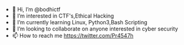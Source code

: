 - 👋 Hi, I’m @bodhictf
- 👀 I’m interested in CTF's,Ethical Hacking
- 🌱 I’m currently learning Linux, Python3,Bash Scripting
- 💞️ I’m looking to collaborate on anyone interested in cyber security
- 📫 How to reach me https://twitter.com/Pr4547h

<!---
bodhictf/bodhictf is a ✨ special ✨ repository because its `README.md` (this file) appears on your GitHub profile.
You can click the Preview link to take a look at your changes.
--->

